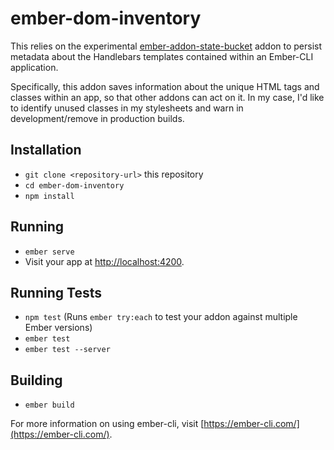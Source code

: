 # ember-dom-inventory

This relies on the experimental
[ember-addon-state-bucket](https://github.com/fauxton/ember-addon-state-bucket)
addon to persist metadata about the Handlebars templates contained within an
Ember-CLI application.

Specifically, this addon saves information about the unique HTML tags and
classes within an app, so that other addons can act on it. In my case, I'd like
to identify unused classes in my stylesheets and warn in development/remove in
production builds.


## Installation

* `git clone <repository-url>` this repository
* `cd ember-dom-inventory`
* `npm install`

## Running

* `ember serve`
* Visit your app at [http://localhost:4200](http://localhost:4200).

## Running Tests

* `npm test` (Runs `ember try:each` to test your addon against multiple Ember versions)
* `ember test`
* `ember test --server`

## Building

* `ember build`

For more information on using ember-cli, visit [https://ember-cli.com/](https://ember-cli.com/).
